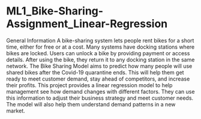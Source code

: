 # ML1_Bike-Sharing-Assignment_Linear-Regression
General Information
A bike-sharing system lets people rent bikes for a short time, either for free or at a cost. Many systems have docking stations where bikes are locked. Users can unlock a bike by providing payment or access details. After using the bike, they return it to any docking station in the same network.
The Bike Sharing Model aims to predict how many people will use shared bikes after the Covid-19 quarantine ends. This will help them get ready to meet customer demand, stay ahead of competitors, and increase their profits.
This project provides a linear regression model to help management see how demand changes with different factors. They can use this information to adjust their business strategy and meet customer needs. The model will also help them understand demand patterns in a new market.
